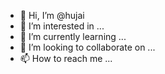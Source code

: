 - 👋 Hi, I’m @hujai
- 👀 I’m interested in ...
- 🌱 I’m currently learning ...
- 💞️ I’m looking to collaborate on ...
- 📫 How to reach me ...

<!---
hujai/hujai is a ✨ special ✨ repository because its `README.md` (this file) appears on your GitHub profile.
You can click the Preview link to take a look at your changes.
--->
